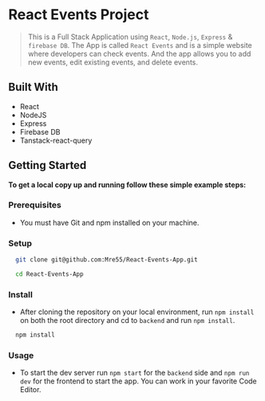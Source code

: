 # React Events Project

> This is a Full Stack Application using `React`, `Node.js`, `Express` & `firebase DB`. The App is called `React Events` and is a simple website where developers can check events. And the app allows you to add new events, edit existing events, and delete events.


## Built With

- React
- NodeJS
- Express
- Firebase DB
- Tanstack-react-query
  

## Getting Started

**To get a local copy up and running follow these simple example steps:**

### Prerequisites

- You must have Git and npm installed on your machine.

### Setup

``` sh 
  git clone git@github.com:Mre55/React-Events-App.git
``` 
``` sh 
  cd React-Events-App
```

### Install

- After cloning the repository on your local environment, run `npm install` on both the root directory and cd to `backend` and run `npm install`.

```sh
  npm install
```

### Usage

- To start the dev server run `npm start` for the `backend` side and `npm run dev` for the frontend to start the app. You can work in your favorite Code Editor.




